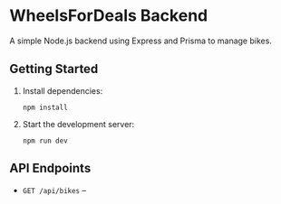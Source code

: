 # WheelsForDeals Backend

A simple Node.js backend using Express and Prisma to manage bikes.

## Getting Started

1. Install dependencies:

   ```
   npm install

   ```

2. Start the development server:

   ```
   npm run dev

   ```

## API Endpoints

- `GET /api/bikes` –
